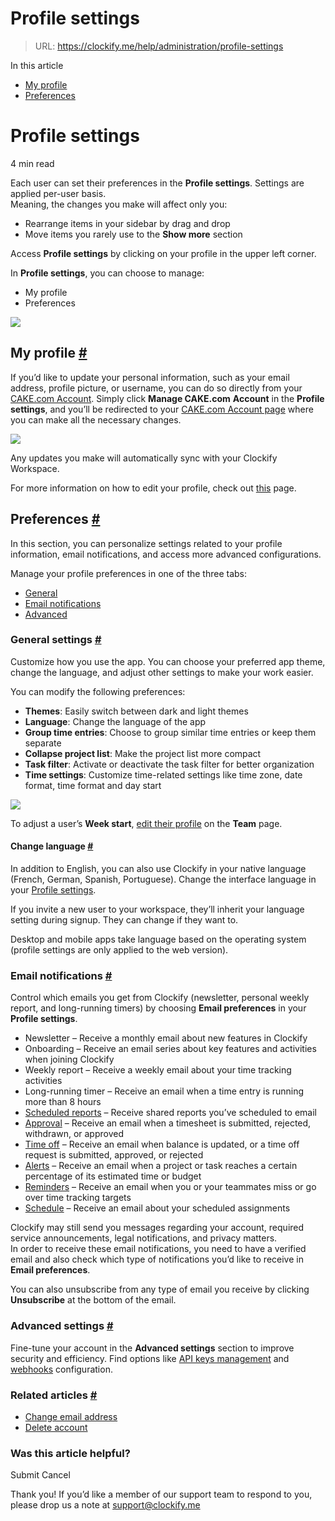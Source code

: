 # Profile settings

> URL: https://clockify.me/help/administration/profile-settings

In this article

* [My profile](#my-profile)
* [Preferences](#preferences)

# Profile settings

4 min read

Each user can set their preferences in the **Profile settings**. Settings are applied per-user basis.  
Meaning, the changes you make will affect only you:

* Rearrange items in your sidebar by drag and drop
* Move items you rarely use to the **Show more** section

Access **Profile settings** by clicking on your profile in the upper left corner.

In **Profile settings**, you can choose to manage:

* My profile
* Preferences

![](https://clockify.me/help/wp-content/uploads/2018/01/profile_settings_cake_update.png)

## My profile [#](#my-profile)

If you’d like to update your personal information, such as your email address, profile picture, or username, you can do so directly from your [CAKE.com Account](https://cake.com/help/introduction-to-cake-com/what-is-cake-com-productivity-suite/#cake-com-account). Simply click **Manage CAKE.com** **Account** in the **Profile settings**, and you’ll be redirected to your [CAKE.com Account page](https://account.cake.com/login) where you can make all the necessary changes.

![](https://clockify.me/help/wp-content/uploads/2018/01/personal_info_cake_update-864x1024.png)

Any updates you make will automatically sync with your Clockify Workspace.

For more information on how to edit your profile, check out [this](https://cake.com/help/administration/profile-settings/) page.

## Preferences [#](#preferences)

In this section, you can personalize settings related to your profile information, email notifications, and access more advanced configurations.

Manage your profile preferences in one of the three tabs:

* [General](https://clockify.me/help/administration/profile-settings#general-settings)
* [Email notifications](https://clockify.me/help/administration/profile-settings#email-notifications)
* [Advanced](https://clockify.me/help/administration/profile-settings#advanced-settings)

### General settings [#](#general-settings)

Customize how you use the app. You can choose your preferred app theme, change the language, and adjust other settings to make your work easier.

You can modify the following preferences:

* **Themes**: Easily switch between dark and light themes
* **Language**: Change the language of the app
* **Group time entries**: Choose to group similar time entries or keep them separate
* **Collapse project list**: Make the project list more compact
* **Task filter**: Activate or deactivate the task filter for better organization
* **Time settings**: Customize time-related settings like time zone, date format, time format and day start

![](https://clockify.me/help/wp-content/uploads/2024/05/Screenshot-2024-05-08-at-16.30.44-1024x843.png)

To adjust a user’s **Week start**, [edit their profile](https://clockify.me/help/administration/edit-profiles) on the **Team** page.

#### Change language [#](#change-language)

In addition to English, you can also use Clockify in your native language (French, German, Spanish, Portuguese). Change the interface language in your [Profile settings](https://app.clockify.me/user/settings).

If you invite a new user to your workspace, they’ll inherit your language setting during signup. They can change if they want to.

Desktop and mobile apps take language based on the operating system (profile settings are only applied to the web version).

### Email notifications [#](#email-notifications)

Control which emails you get from Clockify (newsletter, personal weekly report, and long-running timers) by choosing **Email preferences** in your **Profile settings**.

* Newsletter – Receive a monthly email about new features in Clockify
* Onboarding – Receive an email series about key features and activities when joining Clockify
* Weekly report – Receive a weekly email about your time tracking activities
* Long-running timer – Receive an email when a time entry is running more than 8 hours
* [Scheduled reports](https://clockify.me/help/reports/scheduled-reports) – Receive shared reports you’ve scheduled to email
* [Approval](https://clockify.me/help/track-time-and-expenses/approval) – Receive an email when a timesheet is submitted, rejected, withdrawn, or approved
* [Time off](https://clockify.me/help/track-time-and-expenses/create-manage-time-off-policy) – Receive an email when balance is updated, or a time off request is submitted, approved, or rejected
* [Alerts](https://clockify.me/help/projects/alerts) – Receive an email when a project or task reaches a certain percentage of its estimated time or budget
* [Reminders](https://clockify.me/help/administration/targets-reminders) – Receive an email when you or your teammates miss or go over time tracking targets
* [Schedule](https://clockify.me/help/projects/scheduling) – Receive an email about your scheduled assignments

Clockify may still send you messages regarding your account, required service announcements, legal notifications, and privacy matters.  
In order to receive these email notifications, you need to have a verified email and also check which type of notifications you’d like to receive in **Email preferences**.

You can also unsubscribe from any type of email you receive by clicking **Unsubscribe** at the bottom of the email.

### Advanced settings [#](#advanced-settings)

Fine-tune your account in the **Advanced settings** section to improve security and efficiency. Find options like [API keys management](https://clockify.me/help/administration/api-webhook-settings#api-keys) and [webhooks](https://clockify.me/help/administration/api-webhook-settings#webhooks) configuration.

### Related articles [#](#related-articles)

* [Change email address](https://clockify.me/help/administration/change-mail-address)
* [Delete account](https://clockify.me/help/administration/deleting-account)

### Was this article helpful?

Submit
Cancel

Thank you! If you’d like a member of our support team to respond to you, please drop us a note at support@clockify.me